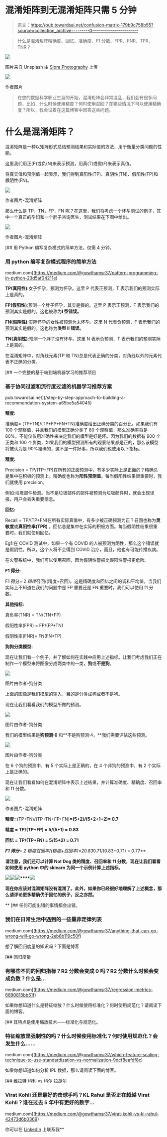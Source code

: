 # 混淆矩阵到无混淆矩阵只需 5 分钟

> 原文：<https://pub.towardsai.net/confusion-matrix-179b9c758b55?source=collection_archive---------0----------------------->

> 什么是混淆矩阵精确度、回忆、准确度、F1 分数、FPR、FNR、TPR、TNR？

![](img/c22a4f63e848b88811329b39fceeeb7c.png)

图片来自 Unsplash 由 [Siora Photography](https://unsplash.com/@siora18) 上传

![](img/d3948f78877e8d2cbe15e262db3b9579.png)

作者图片

> 在您的数据科学职业生涯的开始，混淆矩阵会非常混乱，我们会有很多问题，比如，什么时候使用精度？何时使用召回？在哪些情况下可以使用精确度？所以，我会试着在这篇博客中回答这些问题。

# 什么是混淆矩阵？

混淆矩阵是一种以矩阵形式总结预测结果和实际值的方法，用于衡量分类问题的性能。

这里我们用正(P)或负(N)来表示预测，用真(T)或假(F)来表示真值。

将真实值和预测值一起表示，我们得到真阳性(TP)、真阴性(TN)、假阳性(FP)和假阴性(FN)。

![](img/ec1bcf883667378826cffa4d437e1d0c.png)

作者图片-混淆矩阵

那么什么是 TP，TN，FP，FN 呢？在这里，我们将考虑一个怀孕测试的例子，其中一个真正的孕妇和一个胖子咨询医生，测试结果在下图中给出。

![](img/20bf9aa9d441caddbb6fa2a81310ca67.png)

作者图片-混淆矩阵

[](https://medium.com/@gowthamsr37/pattern-programming-in-python-23d5af04211e) [## 用 Python 编写复杂模式的简单方法，仅需 4 分钟。

### 用 python 编写复杂模式程序的简单方法

medium.com](https://medium.com/@gowthamsr37/pattern-programming-in-python-23d5af04211e) 

**TP(真阳性)**:女子怀孕，预测为怀孕。这里 P 代表正预测，T 表示我们的预测实际上是真的。

**FP(假阳性)**:预测一个胖子怀孕，其实是假的。这里 P 表示正预测，F 表示我们的预测其实是假的。这也被称为**I 型错误。**

**FN(假阴性)**:实际怀孕的女性被预测为未怀孕。这里 N 代表负预测，F 表示我们的预测其实是假的。这也称为**类型 II 错误。**

**TN(真阴性)**:预测一个胖子没有怀孕。这里 N 表示负预测，T 表示我们的预测实际上是真的。

在混淆矩阵中，对角线元素(TP 和 TN)总是代表正确的分类，对角线以外的元素代表不正确的分类。

[](/step-by-step-approach-to-building-a-recommendation-system-a65be5a54045) [## 一个完整的基于端到端机器学习的推荐项目

### 基于协同过滤和流行度过滤的机器学习推荐方案

pub.towardsai.net](/step-by-step-approach-to-building-a-recommendation-system-a65be5a54045) 

**精度:**

准确度= (TP+TN)/(TP+FP+FN+TN)准确度给出正确分类的百分比。如果我们有 100 个观察值，并且我们的模型正确分类了 80 个观察值，那么准确率将是 80%。不能仅仅用准确性来决定我们的模型是好是坏。因为我们的数据有 900 个正类和 100 个负类，如果我们的模型预测所有的观察结果都是正的，那么该模型将被认为是 90%准确的，这不是一件好事，所以我们也使用以下指标。

**精度:**

Precision = TP/(TP+FP)在所有的正面预测中，有多少实际上是正面的？精确总是集中在积极的预测上。精确度也称为**阳性预测值**。每当假阳性结果很重要时，我们就使用 precision。

例如:垃圾邮件检测。当不是垃圾邮件的邮件被预测为垃圾邮件时，就会出现误报，用户会丢失重要信息。

**回忆:**

Recall = TP/(TP+FN)在所有实际真值中，有多少被正确预测为正？召回也称为**灵敏度**或**真阳性率(TPR)** 。回忆总是集中在实际的积极方面。每当假阴性结果很重要时，我们就使用回忆。

Eg1:在 COVID 测试中，如果一个有 COVID 的人被预测为阴性，那么这个错误就是假阴性。所以，这个人将不会得到 COVID 治疗，而且，他也有可能传播疾病。

在火警系统中，我们可以使用召回，因为假阴性警报比假阳性警报更危险。

**F1 得分:**

F1 得分= 2 *精度*召回/(精度+召回)。这是精确度和回忆之间的调和平均值，当我们实际上不知道在我们的问题中是 FP 重要还是 FN 重要时，我们可以使用 f1 分数。

**其他指标:**

真负率(TNR) = TN/(TN+FP)

假阳性率(FPR) = FP/(FP+TN)

假阴性率(FNR)= FN(FN+TP)

**狗狗分类模型:**

现在让我们看一个例子，并了解如何在实践中应用上述指标。让我们考虑我们正在制作一个模型来将图像分成两类中的一类，**狗**或**不是狗**。

![](img/a29e029ebaf6bb1d3d7ac93a000393da.png)

图片由作者-狗分类

上面的图像是我们模型的输入，目的是分类成狗或者不是狗。

现在让我们看看我们的模型所做的预测。

![](img/c6dbace2fc7c6c4f6c16497ba54ff12d.png)

图片由作者-狗分类

我们的模型结果是**狗预测:6** 和**不是狗预测:4，**我们需要评估这些预测。

![](img/405043041b92c9fd71e2723c0b89e968.png)

图片由作者-狗分类

在 6 个狗的预测中，有 5 个实际上是正确的，在 4 个非狗的预测中，有 2 个实际上是正确的。

现在让我们看看如何在混淆矩阵中表示上述结果，并计算准确度、精确度、召回率和 f1 分数。

![](img/9ed1823ec00e886a020651ba63eaf1ba.png)

作者图片-混淆矩阵

**精度=**(TP+TN)/(TP+TN+FP+FN)**=(5+2)/(5+2+1+2)= 0.7**

****精度** = TP/(TP+FP) = 5/(5+1) = 0.83**

****回忆** = TP/(TP+FN) = 5/(5+2) = 0.71**

****F1 得分**= 2 *精度*召回率/(精度+召回率)=2*0.83*0.71/(0.83+0.71) = 0.77**

**请注意，我们还可以计算 Not Dog 类的精度、召回率和 f1 分数，现在让我们看看如何使用 python 中的 sklearn 为同一个示例计算上述指标。**

**![](img/3afedd7eb0be18227e88f5391e0547ed.png)****![](img/53b01ad5b4ad553e0cf9fed7d5a14ff5.png)****![](img/dae1d4569ae4a0ca39561be058528bd0.png)****![](img/1469fcdb03e60a3682f794c13121b579.png)**

**现在你应该对混淆矩阵没有混淆了。此外，如果你已经很好地理解了上述概念，那么请评论更多精确优于回忆的例子，反之亦然。**

**[](https://medium.com/@gowthamsr37/anything-that-can-go-wrong-will-go-wrong-2eb8b119c50f) [## 任何可能出错的事情都会出错。

### 我们在日常生活中遇到的一些墨菲定律列表

medium.com](https://medium.com/@gowthamsr37/anything-that-can-go-wrong-will-go-wrong-2eb8b119c50f) 

想了解回归度量的知识吗？下面是博客

[](https://medium.com/@gowthamsr37/regression-metrics-6690815bb51f) [## 回归度量

### 有哪些不同的回归指标？R2 分数会变成 0 吗？R2 分数什么时候会变成负数？什么是…

medium.com](https://medium.com/@gowthamsr37/regression-metrics-6690815bb51f) 

如果你想知道什么是特征缩放？什么时候使用标准化？何时使用规范化？请阅读下面的博客。

[](https://medium.com/@gowthamsr37/which-feature-scaling-technique-to-use-standardization-vs-normalization-9dcf8eafdf8c) [## 其特点是使用缩放技术——标准化与规范化。

### 特征缩放是强制性的吗？什么时候使用标准化？何时使用规范化？会发生什么……

medium.com](https://medium.com/@gowthamsr37/which-feature-scaling-technique-to-use-standardization-vs-normalization-9dcf8eafdf8c) 

如果你想知道如何分析 IPL 数据，那么请阅读下面的博客。

[](https://medium.com/@gowthamsr37/virat-kohli-vs-kl-rahul-42473d6b0369) [## 维拉特·科利 vs 科尔·拉胡尔

### Virat Kohli 还是最好的击球手吗？KL Rahul 是否正在超越 Virat Kohli？谁在过去 5 年中有更好的数字…

medium.com](https://medium.com/@gowthamsr37/virat-kohli-vs-kl-rahul-42473d6b0369) 

你可以在 [LinkedIn](https://www.linkedin.com/in/gowtham-s-r-78120a127/) 上联系我**